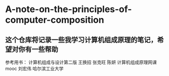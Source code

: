 # A-note-on-the-principles-of-computer-composition
## 这个仓库将记录一些我学习计算机组成原理的笔记，希望对你有一些帮助   
参考用书： 计算机组成与设计第二版 王换招 张克旺 陈妍 计算机组成原理网课 mooc 刘宏伟 哈尔滨工业大学
